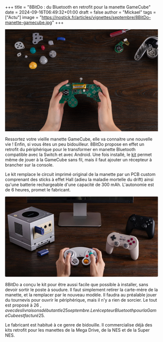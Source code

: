 +++
title = "8BitDo : du Bluetooth en retrofit pour la manette GameCube"
date = 2024-09-16T06:49:32+01:00
draft = false
author = "Mickael"
tags = ["Actu"]
image = "https://nostick.fr/articles/vignettes/septembre/8BitDo-manette-gamecube.jpg"
+++

![GameCube retrofit](8BitDo-manette-gamecube.jpg "") 

Ressortez votre vieille manette GameCube, elle va connaitre une nouvelle vie ! Enfin, si vous êtes un peu bidouilleur. 8BitDo propose en effet un retrofit du périphérique pour le transformer en manette Bluetooth compatible avec la Switch et avec Android. Une fois installé, le [kit](https://shop.8bitdo.com/products/mod-kit-for-original-ngc?variant=44610072379569) permet même de jouer à la GameCube sans fil, mais il faut ajouter un récepteur à brancher sur la console.

Le kit remplace le circuit imprimé original de la manette par un PCB custom comprenant des sticks à effet Hall (adieu la maladie mortelle du drift) ainsi qu'une batterie rechargeable d'une capacité de 300 mAh. L'autonomie est de 6 heures, promet le fabricant. 

![GameCube retrofit](8BitDo-manette-gamecube-2.jpg "") 

8BitDo a conçu le kit pour être aussi facile que possible à installer, sans devoir sortir le poste à soudure. Il faut simplement retirer la carte-mère de la manette, et la remplacer par le nouveau modèle. Il faudra au préalable jouer du tournevis pour ouvrir le périphérique, mais il n'y a rien de sorcier. Le tout est proposé à 26 $, avec des livraisons débutant le 25 septembre. Le récepteur Bluetooth pour la GameCube est facturé 25 $.

Le fabricant est habitué à ce genre de bidouille. Il commercialise déjà des kits retrofit pour les manettes de la Mega Drive, de la NES et de la Super NES.